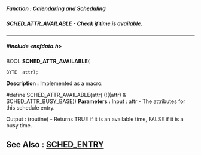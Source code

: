 ##### Function : Calendaring and Scheduling
##### SCHED_ATTR_AVAILABLE - Check if time is available.
---
##### #include <nsfdata.h>
BOOL **SCHED_ATTR_AVAILABLE(**

	BYTE  attr);
**Description :**
Implemented as a macro:

#define SCHED_ATTR_AVAILABLE(attr) (!((attr) & SCHED_ATTR_BUSY_BASE))
**Parameters :**
Input :
attr  -  The attributes for this schedule entry.

Output :
(routine)  -  Returns TRUE if it is an available time, FALSE if it is a busy time.


**See Also :**
[SCHED_ENTRY](D:/md_files/SCHED_ENTRY.md)
---
